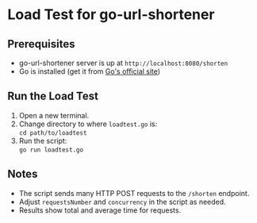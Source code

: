 # Load Test for go-url-shortener

## Prerequisites
- go-url-shortener server is up at `http://localhost:8080/shorten`
- Go is installed (get it from [Go's official site](https://golang.org/dl/))

## Run the Load Test
1. Open a new terminal.
2. Change directory to where `loadtest.go` is:  
   `cd path/to/loadtest`
3. Run the script:  
   `go run loadtest.go`

## Notes
- The script sends many HTTP POST requests to the `/shorten` endpoint.
- Adjust `requestsNumber` and `concurrency` in the script as needed.
- Results show total and average time for requests.
